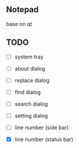 ## Notepad
base on qt 

## TODO
- [ ] system tray
- [ ] about dialog 
- [ ] replace dialog
- [ ] find dialog 
- [ ] search dialog 
- [ ] setting dialog 
- [ ] line number (side bar)
- [x] line number (status bar)


